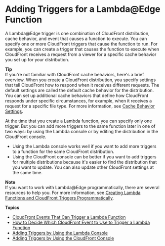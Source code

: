 # Adding Triggers for a Lambda@Edge Function<a name="lambda-edge-add-triggers"></a>

A Lambda@Edge trigger is one combination of CloudFront distribution, cache behavior, and event that causes a function to execute\. You can specify one or more CloudFront triggers that cause the function to run\. For example, you can create a trigger that causes the function to execute when CloudFront receives a request from a viewer for a specific cache behavior you set up for your distribution\.

**Tip**  
If you're not familiar with CloudFront cache behaviors, here's a brief overview\. When you create a CloudFront distribution, you specify settings that tell CloudFront how to respond when it receives different requests\. The default settings are called the default cache behavior for the distribution\. You can set up additional cache behaviors that define how CloudFront responds under specific circumstances, for example, when it receives a request for a specific file type\. For more information, see [Cache Behavior Settings](http://docs.aws.amazon.com/AmazonCloudFront/latest/DeveloperGuide/distribution-web-values-specify.html#DownloadDistValuesCacheBehavior)\.

At the time that you create a Lambda function, you can specify only one trigger\. But you can add more triggers to the same function later in one of two ways: by using the Lambda console or by editing the distribution in the CloudFront console\.
+ Using the Lambda console works well if you want to add more triggers to a function for the same CloudFront distribution\.
+ Using the CloudFront console can be better if you want to add triggers for multiple distributions because it's easier to find the distribution that you want to update\. You can also update other CloudFront settings at the same time\.

**Note**  
If you want to work with Lambda@Edge programmatically, there are several resources to help you\. For more information, see [Creating Lambda Functions and CloudFront Triggers Programmatically](lambda-edge-create-programmatically.md)\.

**Topics**
+ [CloudFront Events That Can Trigger a Lambda Function](lambda-cloudfront-trigger-events.md)
+ [How to Decide Which CloudFront Event to Use to Trigger a Lambda Function](lambda-how-to-choose-event.md)
+ [Adding Triggers by Using the Lambda Console](lambda-edge-add-triggers-lam-console.md)
+ [Adding Triggers by Using the CloudFront Console](lambda-edge-add-triggers-cf-console.md)